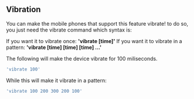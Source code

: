## Vibration

You can make the mobile phones that support this feature vibrate! to do so, you just need the vibrate command which syntax is:

If you want it to vibrate once: **'vibrate [time]'**
If you want it to vibrate in a pattern: **'vibrate [time] [time] [time] ...'**


The following will make the device vibrate for 100 miliseconds.
```javascript
'vibrate 100'
```

While this will make it vibrate in a pattern:
```javascript
'vibrate 100 200 300 200 100'
```